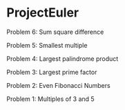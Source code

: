 # ProjectEuler

Problem 6: Sum square difference

Problem 5: Smallest multiple

Problem 4: Largest palindrome product

Problem 3: Largest prime factor

Problem 2: Even Fibonacci Numbers

Problem 1: Multiples of 3 and 5
